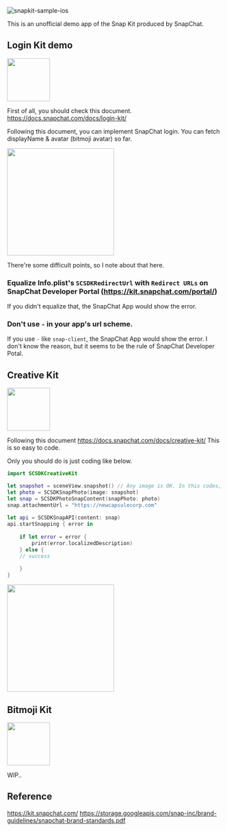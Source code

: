 ![snapkit-sample-ios](https://user-images.githubusercontent.com/17683316/42133453-51ae48ea-7d65-11e8-980c-3a93026255d2.png)

This is an unofficial demo app of the Snap Kit produced by SnapChat.

## Login Kit demo
<img src="https://user-images.githubusercontent.com/17683316/42131965-12afd184-7d49-11e8-931b-0ef5578157df.png" width="100">

First of all, you should check this document.
https://docs.snapchat.com/docs/login-kit/

Following this document, you can implement SnapChat login. 
You can fetch displayName & avatar (bitmoji avatar) so far.

<img src="https://user-images.githubusercontent.com/17683316/42132023-729a370a-7d4a-11e8-9fff-c93cd4940e69.gif" width="250">


There're some difficult points, so I note about that here.

### Equalize Info.plist's `SCSDKRedirectUrl` with `Redirect URLs` on SnapChat Developer Portal (https://kit.snapchat.com/portal/)

If you didn't equalize that, the SnapChat App would show the error.

### Don't use `-` in your app's url scheme.

If you use `-` like `snap-client`, the SnapChat App would show the error.
I don't know the reason, but it seems to be the rule of SnapChat Developer Potal.

## Creative Kit
<img src="https://user-images.githubusercontent.com/17683316/42131997-9b7b3b8e-7d49-11e8-9651-092cf14fed1e.png" width="100">

Following this document https://docs.snapchat.com/docs/creative-kit/ 
This is so easy to code.

Only you should do is just coding like below.

```swift
import SCSDKCreativeKit

let snapshot = sceneView.snapshot() // Any image is OK. In this codes, SceneView's snapshot is passed.
let photo = SCSDKSnapPhoto(image: snapshot)
let snap = SCSDKPhotoSnapContent(snapPhoto: photo)
snap.attachmentUrl = "https://newcapsulecorp.com"
        
let api = SCSDKSnapAPI(content: snap)
api.startSnapping { error in
            
    if let error = error {
        print(error.localizedDescription)
    } else {
    // success
    
    }
}
```

<img src="https://user-images.githubusercontent.com/17683316/42136191-ef25554c-7d91-11e8-97ac-42df7903dbbb.gif" width="250">

## Bitmoji Kit
<img src="https://user-images.githubusercontent.com/17683316/42131995-9914d864-7d49-11e8-95de-f8c053b2f706.png" width="100">

WIP..

## Reference
https://kit.snapchat.com/
https://storage.googleapis.com/snap-inc/brand-guidelines/snapchat-brand-standards.pdf

